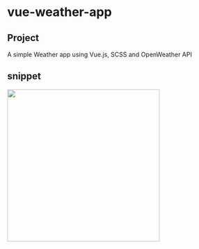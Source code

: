 # vue-weather-app

## Project
A simple Weather app using Vue.js, SCSS and OpenWeather API

## snippet
<img align="center" width="350" src="https://media.giphy.com/media/ZNH7OxNAnqIS8bUXl3/giphy.gif">
